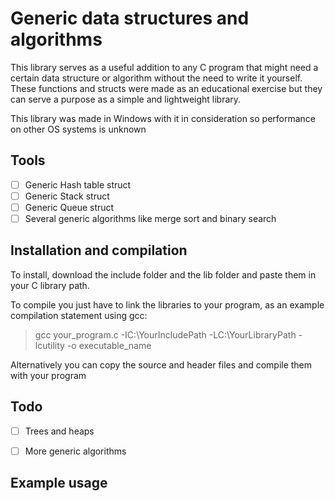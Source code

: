 # Generic data structures and algorithms

This library serves as a useful addition to any C program that might need a certain data structure or algorithm without the need to write it yourself.  
These functions and structs were made as an educational exercise but they can serve a purpose as a simple and lightweight library.

This library was made in Windows with it in consideration so performance on other OS systems is unknown

## Tools

 - [ ] Generic Hash table struct 
 - [ ] Generic Stack struct 
 - [ ] Generic Queue struct
 - [ ] Several generic algorithms like merge sort and binary search

## Installation and compilation
   To install, download the include folder and the lib folder and paste them in your C library path.  

   To compile you just have to link the libraries to your program, as an example compilation statement using gcc:  
   >gcc your_program.c -IC:\YourIncludePath -LC:\YourLibraryPath -lcutility -o executable_name

   Alternatively you can copy the source and header files and compile them with your program

## Todo
   - [ ] Trees and heaps
   - [ ] More generic algorithms


## Example usage

